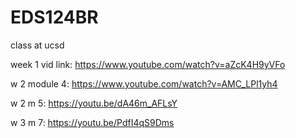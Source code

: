 # EDS124BR
class at ucsd

week 1 vid link: https://www.youtube.com/watch?v=aZcK4H9yVFo

w 2 module 4: https://www.youtube.com/watch?v=AMC_LPl1yh4

w 2 m 5: https://youtu.be/dA46m_AFLsY

w 3 m 7: https://youtu.be/PdfI4qS9Dms
